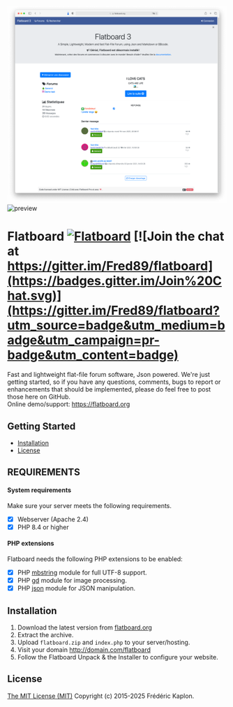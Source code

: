 ![preview](./flatboard3.png)
![preview](https://flatboard.org/uploads/flatboard-shikoku.jpg)

Flatboard [![Flatboard](https://img.shields.io/badge/version-3.7-red.svg)](https://flatboard.org) [![Join the chat at https://gitter.im/Fred89/flatboard](https://badges.gitter.im/Join%20Chat.svg)](https://gitter.im/Fred89/flatboard?utm_source=badge&utm_medium=badge&utm_campaign=pr-badge&utm_content=badge)
===================

Fast and lightweight flat-file forum software, Json powered.
We're just getting started, so if you have any questions, comments, bugs to report or enhancements that should be implemented, please do feel free to post those here on GitHub.  
Online demo/support: https://flatboard.org

## Getting Started
- [Installation](#installation)
- [License](#license)

## REQUIREMENTS

#### System requirements
Make sure your server meets the following requirements.

- [x] Webserver (Apache 2.4)
- [x] PHP 8.4 or higher

#### PHP extensions
Flatboard needs the following PHP extensions to be enabled:

- [x] PHP [mbstring](http://php.net/manual/en/book.mbstring.php) module for full UTF-8 support.
- [x] PHP [gd](http://php.net/manual/en/book.image.php) module for image processing.
- [x] PHP [json](https://php.net/manual/en/book.json.php) module for JSON manipulation.

## Installation
1. Download the latest version from [flatboard.org](https://flatboard.org/download.php?file=flatboard_latest.zip)
2. Extract the archive.
3. Upload `flatboard.zip` and `index.php` to your server/hosting.
4. Visit your domain http://domain.com/flatboard
5. Follow the Flatboard Unpack & the Installer to configure your website.

## License
[The MIT License (MIT)](https://github.com/Fred89/flatboard/blob/master/LICENSE) Copyright (c) 2015-2025 Frédéric Kaplon.
